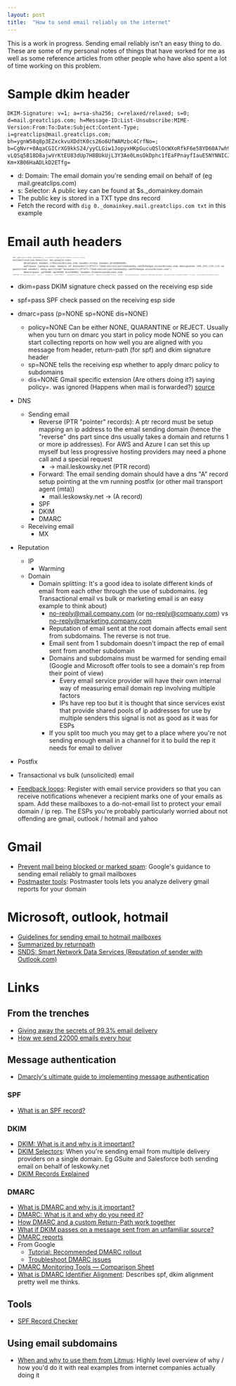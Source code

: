 ```yaml
---
layout: post
title:  "How to send email reliably on the internet"
---
```


This is a work in progress. Sending email reliably isn't an easy thing to do. These are some of my personal notes of things that have worked for me as well as some reference articles from other people who have also spent a lot of time working on this problem.

# Sample dkim header

```
DKIM-Signature: v=1; a=rsa-sha256; c=relaxed/relaxed; s=0; d=mail.greatclips.com; h=Message-ID:List-Unsubscribe:MIME-Version:From:To:Date:Subject:Content-Type; i=greatclips@mail.greatclips.com; bh=ygnW58q8p3EZxckvuXDdtK0cs26o6UfWAMzbc4CrfNo=; b=CgNvr+0AqaCGICrXG9kkS24/yyCLGiw1JopyxHKpGucuQSlOcWXoRfkF6e58YD60A7wh9OvjRnax vLQSq5B18D8ajwVrKtEU83dUp7H8BUkUjL3Y3Ae0LmsOkDphc1fEaFPnayfIauE5NYNNICJZfn74 Km+XB06HaADLkD2ETfg=
```

* d: Domain: The email domain you're sending email on behalf of (eg mail.greatclips.com)
* s: Selector: A public key can be found at $s._domainkey.domain
* The public key is stored in a TXT type dns record
* Fetch the record with `dig 0._domainkey.mail.greatclips.com txt` in this example

# Email auth headers

![auth headers example](/assets/images/email_auth_headers_example.png)

* dkim=pass DKIM signature check passed on the receiving esp side
* spf=pass SPF check passed on the receiving esp side
* dmarc=pass (p=NONE sp=NONE dis=NONE)
  * policy=NONE Can be either NONE, QUARANTINE or REJECT. Usually when you turn on dmarc you start in policy mode NONE so you can start collecting reports on how well you are aligned with you message from header, return-path (for spf) and dkim signature header
  * sp=NONE tells the receiving esp whether to apply dmarc policy to subdomains
  * dis=NONE Gmail specific extension (Are others doing it?) saying policy=. was ignored (Happens when mail is forwarded?) [source](http://lists.dmarc.org/pipermail/dmarc-discuss/2013-April/001848.html)

* DNS
  * Sending email
    * Reverse (PTR "pointer" records): A ptr record must be setup mapping an ip address to the email sending domain (hence the "reverse" dns part since dns usually takes a domain and returns 1 or more ip addresses). For AWS and Azure I can set this up myself but less progressive hosting providers may need a phone call and a special request
      * <some vm ip> -> mail.leskowsky.net (PTR record)
    * Forward: The email sending domain should have a dns "A" record setup pointing at the vm running postfix (or other mail transport agent (mta))
      * mail.leskowsky.net -> <some vm ip> (A record)
    * SPF
    * DKIM
    * DMARC
  * Receiving email
    * MX
* Reputation
  * IP
    * Warming
  * Domain
    * Domain splitting: It's a good idea to isolate different kinds of email from each other through the use of subdomains. (eg Transactional email vs bulk or marketing email is an easy example to think about)
      * no-reply@mail.company.com (or no-reply@company.com) vs no-reply@marketing.company.com
      * Reputation of email sent at the root domain affects email sent from subdomains. The reverse is not true.
      * Email sent from 1 subdomain doesn't impact the rep of email sent from another subdomain
      * Domains and subdomains must be warmed for sending email (Google and Microsoft offer tools to see a domain's rep from their point of view)
        * Every email service provider will have their own internal way of measuring email domain rep involving multiple factors
        * IPs have rep too but it is thought that since services exist that provide shared pools of ip addresses for use by multiple senders this signal is not as good as it was for ESPs
      * If you split too much you may get to a place where you're not sending enough email in a channel for it to build the rep it needs for email to deliver
* Postfix
* Transactional vs bulk (unsolicited) email
* [Feedback loops](https://www.emailfeedbackloops.com/): Register with email service providers so that you can receive notifications whenever a recipient marks one of your emails as spam. Add these mailboxes to a do-not-email list to protect your email domain / ip rep. The ESPs you're probably particularly worried about not offending are gmail, outlook / hotmail and yahoo

# Gmail

* [Prevent mail being blocked or marked spam](https://support.google.com/mail/answer/81126?hl=en&ref_topic=7279058): Google's guidance to sending email reliably to gmail mailboxes
* [Postmaster tools](https://support.google.com/mail/answer/9981691?hl=en&ref_topic=6259779): Postmaster tools lets you analyze delivery gmail reports for your domain

# Microsoft, outlook, hotmail

* [Guidelines for sending email to hotmail mailboxes](https://sendersupport.olc.protection.outlook.com/pm/policies.aspx)
* [Summarized by returnpath](https://help.returnpath.com/hc/en-us/articles/225097528-Microsoft-Outlook-com-and-Hotmail-deliverability-best-practices)
* [SNDS: Smart Network Data Services (Reputation of sender with Outlook.com)](https://sendersupport.olc.protection.outlook.com/snds/)

# Links

## From the trenches

* [Giving away the secrets of 99.3% email delivery](https://signalvnoise.com/posts/3096-giving-away-the-secrets-of-993-email-delivery)
* [How we send 22000 emails every hour](https://www.jitbit.com/news/email-architecture/)

## Message authentication

* [Dmarcly's ultimate guide to implementing message authentication](https://dmarcly.com/blog/how-to-implement-dmarc-dkim-spf-to-stop-email-spoofing-phishing-the-definitive-guide#a-tale-of-two-from-addresses)

### SPF

* [What is an SPF record?](https://www.dmarcanalyzer.com/spf/spf-record/)

### DKIM

* [DKIM: What is it and why is it important?](https://postmarkapp.com/guides/dkim)
* [DKIM Selectors](https://dmarcly.com/blog/what-is-dkim-selector-and-how-does-it-work-dkim-selector-explained): When you're sending email from multiple delivery providers on a single domain. Eg GSuite and Salesforce both sending email on behalf of leskowky.net
* [DKIM Records Explained](https://docs.sendgrid.com/ui/account-and-settings/dkim-records)

### DMARC

* [What is DMARC and why is it important?](https://mailchimp.com/marketing-glossary/dmarc/)
* [DMARC: What is it and why do you need it?](https://postmarkapp.com/guides/dmarc)
* [How DMARC and a custom Return-Path work together](https://postmarkapp.com/blog/how-dmarc-and-a-custom-return-path-work-together)
* [What if DKIM passes on a message sent from an unfamiliar source?](https://postmarkapp.com/support/article/1089-what-if-dkim-passes-on-a-message-sent-from-an-unfamiliar-source)
* [DMARC reports](https://support.google.com/a/answer/10032472?hl=en)
* From Google
  * [Tutorial: Recommended DMARC rollout](https://support.google.com/a/answer/10032473?hl=en)
  * [Troubleshoot DMARC issues](https://support.google.com/a/answer/10032578?hl=en&ref_topic=2759254)
* [DMARC Monitoring Tools — Comparison Sheet](https://docs.google.com/spreadsheets/d/1qqqh3ivF3w8GmAhEvJoh8NWt2pTy7HvkClTydYE367Q/edit#gid=0)
* [What is DMARC Identifier Alignment](https://dmarcly.com/blog/what-is-dmarc-identifier-alignment-domain-alignment): Describes spf, dkim alignment pretty well me thinks.

## Tools

* [SPF Record Checker](https://www.dmarcanalyzer.com/spf/checker/)

## Using email subdomains

* [When and why to use them from Litmus](https://www.litmus.com/blog/email-subdomains/): Highly level overview of why / how you'd do it with real examples from internet companies actually doing it

